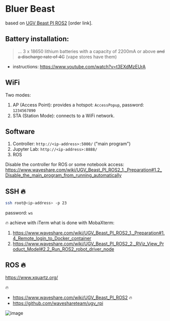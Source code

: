 # Bluer Beast

based on [UGV Beast PI ROS2](https://www.waveshare.com/ugv-beast-ros2-kit.htm) [order link].

## Battery installation:

> ... 3 x 18650 lithium batteries with a capacity of 2200mA or above ~~and a discharge rate of 4C~~ (vape stores have them)

- instructions: https://www.youtube.com/watch?v=t3EXdMzEUrA

## WiFi

Two modes:

1. AP (Access Point): provides a hotspot: `AccessPopup`, password: `1234567890`
2. STA (Station Mode): connects to a WiFi network.

## Software

1. Controller: `http://<ip-address>:5000/` ("main program")
2. Jupyter Lab: `http://<ip-address>:8888/`
3. ROS

Disable the controller for ROS or some notebook access: https://www.waveshare.com/wiki/UGV_Beast_PI_ROS2_1._Preparation#1.2_Disable_the_main_program_from_running_automatically

## SSH 🔥

```bash
ssh root@<ip-address> -p 23
```

password: `ws`

🔥 achieve with iTerm what is done with MobaXterm: 
1. https://www.waveshare.com/wiki/UGV_Beast_PI_ROS2_1._Preparation#1.4_Remote_login_to_Docker_container
2. https://www.waveshare.com/wiki/UGV_Beast_PI_ROS2_2._RViz_View_Product_Model#2.2_Run_ROS2_robot_driver_node

## ROS 🔥

https://www.xquartz.org/

🔥

- https://www.waveshare.com/wiki/UGV_Beast_PI_ROS2 🔥
- https://github.com/waveshareteam/ugv_rpi

![image](https://github.com/waveshareteam/ugv_rpi/raw/main/media/UGV-Rover-details-23.jpg)